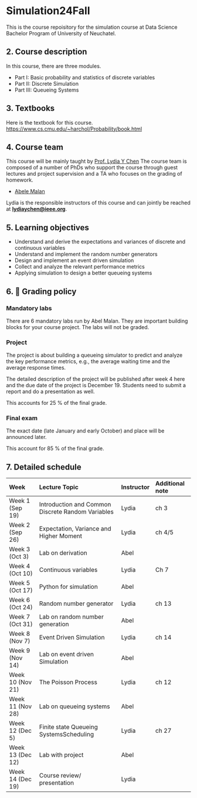 # Simulation24Fall

This is the course repoisitory for the simulation course at Data Science Bachelor Program of University of Neuchatel.


##  2. <a name='Coursedescription'></a>Course description

In this course, there are three modules. 
- Part I: Basic probability and statistics of discrete variables
- Part II: Discrete Simulation
- Part III: Queueing Systems


##  3. <a name='Textbooks'></a>Textbooks
Here is the textbook for this course.
https://www.cs.cmu.edu/~harchol/Probability/book.html

##  4. <a name='Courseteam'></a>Course team

This course will be mainly taught by [Prof. Lydia Y Chen](https://lydiaychen.github.io/)  The course team is composed of a number of PhDs  who support the course through guest lectures and project supervision and a TA who focuses on the grading of homework. 

-  [Abele Malan](mailto:abele.malan@unine.ch)

Lydia is the responsible instructors of this course and can jointly be reached at **lydiaychen@ieee.org**.

##  5. <a name='Learningobjectives'></a>Learning objectives

- Understand and derive the expectations and variances of discrete and continuous variables
- Understand and implement the random number generators
- Design and implement an event driven simulation
- Collect and analyze the relevant performance metrics
- Applying simulation to design a better queueing systems

##  6. <a name='dart:Gradingpolicy'></a>:dart: Grading policy

### Mandatory labs
There are 6 mandatory labs run by Abel Malan. They are important building blocks for your course project. The labs will not be graded.  

### Project
The project is about building a queueing simulator to predict and analyze the key performance metrics, e.g., the average waiting time and the average response times. 

The detailed description of the project will be published after week 4 here and the due date of the project is December 19. Students need to submit a report and do a presentation as well. 

This accounts for 25 % of the final grade.

### Final exam
The exact date (late January and early October) and place will be announced later. 

This account for 85 % of the final grade.


##  7. <a name='Detailedschedule'></a>Detailed schedule


**Week**|**Lecture Topic**|**Instructor**|**Additional note**
:-----|:-----|:-----|:-----
Week 1 (Sep 19) | Introduction and Common Discrete Random Variables | Lydia | ch 3
Week 2 (Sep 26) | Expectation, Variance and Higher Moment| Lydia| ch 4/5
Week 3 (Oct 3) | Lab on derivation| Abel | 
Week 4 (Oct 10) | Continuous variables   | Lydia | Ch 7
Week 5 (Oct 17) | Python for simulation | Abel |
Week 6 (Oct 24) | Random number generator  |Lydia | ch 13
Week 7 (Oct 31) | Lab on random number generation | Abel|
Week 8 (Nov 7) | Event Driven Simulation   | Lydia | ch 14
Week 9 (Nov 14) | Lab on event driven Simulation  | Abel  | 
Week 10 (Nov 21) | The Poisson Process | Lydia | ch 12
Week 11 (Nov 28) | Lab on queueing systems | Abel |
Week 12 (Dec 5) | Finite state Queueing SystemsScheduling | Lydia | ch 27
Week 13 (Dec 12) | Lab with project | Abel
Week 14 (Dec 19) | Course review/ presentation | Lydia
